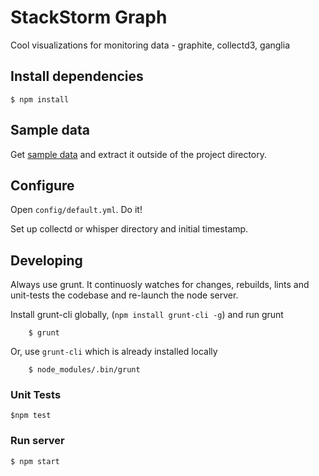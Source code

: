 # StackStorm Graph

Cool visualizations for monitoring data - graphite, collectd3, ganglia

## Install dependencies

	$ npm install

## Sample data

Get [sample data](https://s3-us-west-1.amazonaws.com/stackstorm/collectd3-sampledata/sampledata.zip) and extract it outside of the project directory.

## Configure
Open `config/default.yml`. Do it!

Set up collectd or whisper directory and initial timestamp.

## Developing

Always use grunt. It continuosly watches for changes, rebuilds, lints and unit-tests the codebase and re-launch the node server. 

Install grunt-cli globally, (```npm install grunt-cli -g```) and run grunt

		$ grunt

Or, use ```grunt-cli``` which is already installed locally

		$ node_modules/.bin/grunt
		
### Unit Tests
	$npm test


### Run server

	$ npm start
